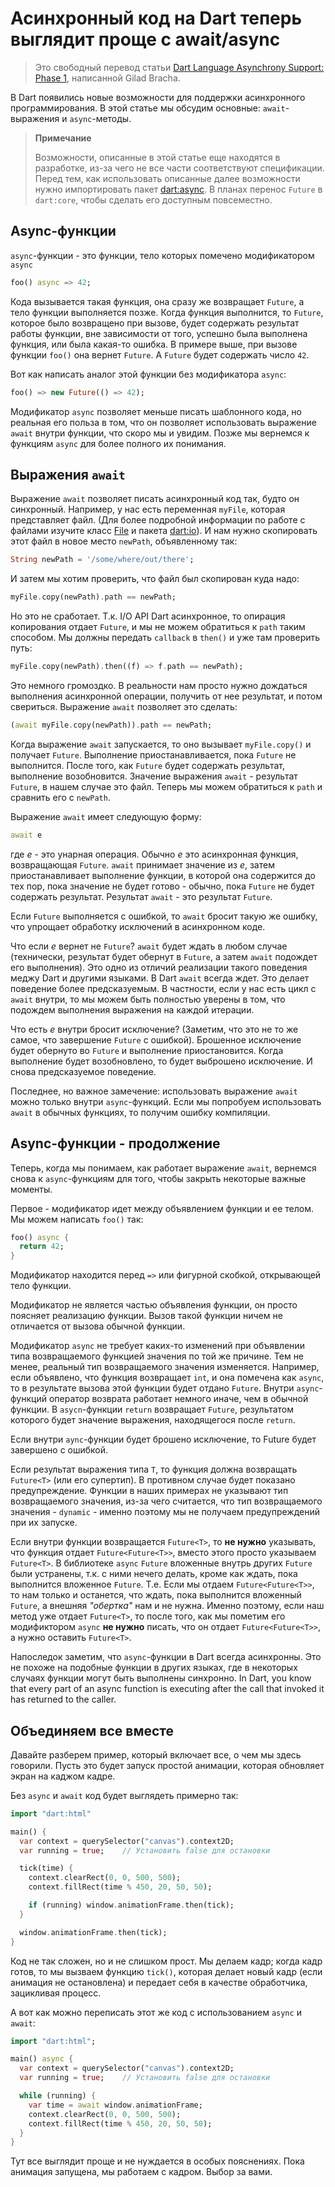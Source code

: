 # Асинхронный код на Dart теперь выглядит проще с await/async

> Это свободный перевод статьи [Dart Language Asynchrony Support: Phase 1](https://www.dartlang.org/articles/await-async/), написанной Gilad Bracha.

В Dart появились новые возможности для поддержки асинхронного программирования. В этой статье мы обсудим основные: `await`-выражения и `async`-методы.

> **Примечание**
>
> Возможности, описанные в этой статье еще находятся в разработке, из-за чего не все части соответствуют спецификации. Перед тем, как использовать описанные далее возможности нужно импортировать пакет [dart:async](https://api.dartlang.org/apidocs/channels/stable/dartdoc-viewer/dart-async). В планах перенос `Future` в `dart:core`, чтобы сделать его доступным повсеместно.

## Async-функции

`async`-функции - это функции, тело которых помечено модификатором `async`

```dart
foo() async => 42;
```

Кода вызывается такая функция, она сразу же возвращает `Future`, а тело функции выполняется позже. Когда функция выполнится, то `Future`, которое было возвращено при вызове, будет содержать результат работы функции, вне зависимости от того, успешно была выполнена функция, или была какая-то ошибка. В примере выше, при вызове функции `foo()` она вернет `Future`. А `Future` будет содержать число `42`.

Вот как написать аналог этой функции без модификатора `async`:

```dart
foo() => new Future(() => 42);
```

Модификатор `async` позволяет меньше писать шаблонного кода, но реальная его польза в том, что он позволяет использовать выражение `await` внутри функции, что скоро мы и увидим. Позже мы вернемся к функциям `async` для более полного их понимания.

## Выражения `await`

Выражение `await` позволяет писать асинхронный код так, будто он синхронный. Например, у нас есть переменная `myFile`, которая представляет файл. (Для более подробной информации по работе с файлами изучите класс [File](https://api.dartlang.org/apidocs/channels/stable/dartdoc-viewer/dart-io.File) и пакета [dart:io](https://api.dartlang.org/apidocs/channels/stable/dartdoc-viewer/dart-io)). И нам нужно скопировать этот файл в новое место `newPath`, объявленному так:

```dart
String newPath = '/some/where/out/there';
```

И затем мы хотим проверить, что файл был скопирован куда надо:

```dart
myFile.copy(newPath).path == newPath;
```

Но это не сработает. Т.к. I/O API Dart асинхронное, то опирация копирования отдает `Future`, и мы не можем обратиться к `path` таким способом. Мы должны передать `callback` в `then()` и уже там проверить путь:

```dart
myFile.copy(newPath).then((f) => f.path == newPath);
```

Это немного громоздко. В реальности нам просто нужно дождаться выполнения асинхронной операции, получить от нее результат, и потом свериться. Выражение `await` позволяет это сделать:

```dart
(await myFile.copy(newPath)).path == newPath;
```

Когда выражение `await` запускается, то оно вызывает `myFile.copy()` и получает `Future`. Выполнение приостанавливается, пока `Future` не выполнится. После того, как `Future` будет содержать результат, выполнение возобновится. Значение выражения `await` - результат `Future`, в нашем случае это файл. Теперь мы можем обратиться к `path` и сравнить его с `newPath`.

Выражение `await` имеет следующую форму:

```dart
await e
```

где *e* - это унарная операция. Обычно *e* это асинхронная функция, возвращающая `Future`. `await` принимает значение из *e*, затем приостанавливает выполнение функции, в которой она содержится до тех пор, пока значение не будет готово - обычно, пока `Future` не будет содержать результат. Результат `await` - это результат `Future`.

Если `Future` выполняется с ошибкой, то `await` бросит такую же ошибку, что упрощает обработку исключений в асинхронном коде.

Что если *e* вернет не `Future`? `await` будет ждать в любом случае (технически, результат будет обернут в `Future`, а затем `await` подождет его выполнения). Это одно из отличий реализации такого поведения меджу Dart и другими языками. В Dart `await` всегда ждет. Это делает поведение более предсказуемым. В частности, если у нас есть цикл с `await` внутри, то мы можем быть полностью уверены в том, что подождем выполнения выражения на каждой итерации.

Что есть *e* внутри бросит исключение? (Заметим, что это не то же самое, что завершение `Future` с ошибкой). Брошенное исключение будет обернуто во `Future` и выполнение приостановится. Когда выполнение будет возобновлено, то будет выброшено исключение. И снова предсказуемое поведение.

Последнее, но важное замечение: использовать выражение `await` можно только внутри `async`-функций. Если мы попробуем использовать `await` в обычных функциях, то получим ошибку компиляции.

## Async-функции - продолжение

Теперь, когда мы понимаем, как работает выражение `await`, вернемся снова к `async`-функциям для того, чтобы закрыть некоторые важные моменты.

Первое - модификатор идет между объявлением функции и ее телом. Мы можем написать `foo()` так:

```dart
foo() async { 
  return 42; 
}
```

Модификатор находится перед `=>` или фигурной скобкой, открывающей тело функции.

Модификатор не является частью объявления функции, он просто поясняет реализацию функции. Вызов такой функции ничем не отличается от вызова обычной функции.

Модификатор `async` не требует каких-то изменений при объявлении типа возвращаемого функцией значения по той же причине. Тем не менее, реальный тип возвращаемого значения изменяется. Например, если объявлено, что функция возвращает `int`, и она помечена как `async`, то в результате вызова этой функции будет отдано `Future`. Внутри `async`-функций оператор возврата работает немного иначе, чем в обычной функции. В `asycn`-функции `return` возвращает `Future`, результатом которого будет значение выражения, находящегося после `return`.

Если внутри `aync`-функции будет брошено исключение, то Future будет завершено с ошибкой.

Если результат выражения типа `T`, то функция должна возвращать `Future<T>` (или его супертип). В противном случае будет показано предупреждение. Функции в наших примерах не указывают тип возвращаемого значения, из-за чего считается, что тип возвращаемого значения - `dynamic` - именно поэтому мы не получаем предупреждений при их запуске.

Если внутри функции возвращается `Future<T>`, то **не нужно** указывать, что функция отдает `Future<Future<T>>`, вместо этого просто указываем `Future<T>`. В библиотеке `async` `Future` вложенные внутрь других `Future` были устранены, т.к. с ними нечего делать, кроме как ждать, пока выполнится вложенное `Future`. Т.е. Если мы отдаем `Future<Future<T>>`, то нам только и останется, что ждать, пока выполнится вложенный `Future`, а внешняя *"обертка"* нам и не нужна. Именно поэтому, если наш метод уже отдает `Future<T>`, то после того, как мы пометим его модификтором `async` **не нужно** писать, что он отдает `Future<Future<T>>`, а нужно оставить `Future<T>`.

Напоследок заметим, что `async`-функции в Dart всегда асинхронны. Это не похоже на подобные функции в других языках, где в некоторых случаях функции могут быть выполнены синхронно. In Dart, you know that every part of an async function is executing after the call that invoked it has returned to the caller.

## Объединяем все вместе

Давайте разберем пример, который включает все, о чем мы здесь говорили. Пусть это будет запуск простой анимации, которая обновляет экран на каджом кадре.

Без `async` и `await` код будет выглядеть примерно так:

```dart
import "dart:html"

main() {
  var context = querySelector("canvas").context2D;
  var running = true;    // Установить false для остановки

  tick(time) {
    context.clearRect(0, 0, 500, 500);
    context.fillRect(time % 450, 20, 50, 50);

    if (running) window.animationFrame.then(tick);
  }

  window.animationFrame.then(tick);
}
```

Код не так сложен, но и не слишком прост. Мы делаем кадр; когда кадр готов, то мы вызваем функцию `tick()`, которая делает новый кадр (если анимация не остановлена) и передает себя в качестве обработчика, зацикливая процесс.

А вот как можно переписать этот же код с использованием `async` и `await`:

```dart
import "dart:html";

main() async {
  var context = querySelector("canvas").context2D;
  var running = true;    // Установить false для остановки

  while (running) {
    var time = await window.animationFrame;
    context.clearRect(0, 0, 500, 500);
    context.fillRect(time % 450, 20, 50, 50);
  }
}
```

Тут все выглядит проще и не нуждается в особых пояснениях. Пока анимация запущена, мы работаем с кадром. Выбор за вами.
